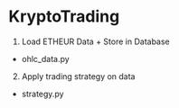 # KryptoTrading

1. Load ETHEUR Data + Store in Database
- ohlc_data.py


2. Apply trading strategy on data
- strategy.py 
